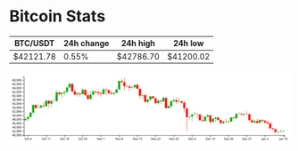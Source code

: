 # Bitcoin Stats

BTC/USDT|24h change|24h high|24h low|
|---|---|---|---|
|$42121.78|0.55%|$42786.70|$41200.02|

<img src="./chart.svg">

